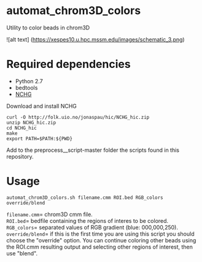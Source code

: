 # automat_chrom3D_colors
Utility to color beads in chrom3D 

![alt text] (https://xespes10.u.hpc.mssm.edu/images/schematic_3.png)


# Required dependencies 
- Python 2.7 
- bedtools
- [NCHG](http://folk.uio.no/jonaspau/hic/NCHG_hic.zip)


Download and install NCHG 

```curl -O http://folk.uio.no/jonaspau/hic/NCHG_hic.zip ``` <br/>
```unzip NCHG_hic.zip ``` <br/>
```cd NCHG_hic ```  <br/>
```make ```  <br/>
```export PATH=$PATH:${PWD} ```   

Add to the preprocess__script-master folder the scripts found in this repository.

# Usage

```automat_chrom3D_colors.sh filename.cmm ROI.bed RGB_colors override/blend```

```filename.cmm```= chrom3D cmm file. <br/>
```ROI.bed```= bedfile containing the regions of interes to be colored. <br/>
```RGB_colors```= separated values of RGB gradient (blue: 000,000,250). <br/>
```override/blend```= if this is the first time you are using this script you should choose the "override" option. You can continue coloring other beads using the ROI.cmm resulting output and selecting other regions of interest, then use "blend". <br/>

